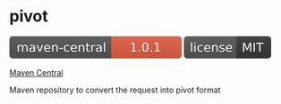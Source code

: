# pivot

[![Maven Central](https://github.com/laxminarayannsharma/pivot/blob/master/v.svg?style=flat)](https://central.sonatype.com/artifact/io.github.laxminarayannsharma/pivot) 
[![Maven Central](https://github.com/laxminarayannsharma/pivot/blob/master/MIT%20LICENSE.svg?style=flat)](https://github.com/laxminarayannsharma/pivot) 

[Maven Central](https://mvnrepository.com/artifact/io.github.laxminarayannsharma/pivot)

Maven repository to convert the request into pivot format
